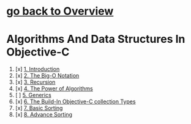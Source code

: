 # [go back to Overview](https://github.com/c4arl0s)

# Algorithms And Data Structures In Objective-C

1. [x] [1. Introduction](https://github.com/c4arl0s/1IntroductionAADSObjectiveC#1-introduction-aads-objective-c---content)
2. [x] [2. The Big-O Notation](https://github.com/c4arl0s/2TheBig-O_NotationInObjectiveC#2-the-big-o-notation-in-objective-c--content)
3. [x] [3. Recursion](https://github.com/c4arl0s/3RecursionInObjectiveC#3-recursion-in-objective-c---content)
4. [x] [4. The Power of Algorithms](https://github.com/c4arl0s/4ThePowerOfAlgorithmsInObjectiveC#4-the-power-of-algorithms-in-objective-c---content)
5. [ ] [5. Generics](https://github.com/c4arl0s/5GenericsInObjectiveC#5-generics-in-objective-c---content)
6. [x] [6. The Build-In Objective-C collection Types](https://github.com/c4arl0s/6TheBuildInSwiftCollectionTypesInObjectiveC#6-collection-classes-in-objective-c---content)
7. [x] [7. Basic Sorting](https://github.com/c4arl0s/7BasicSortingInObjectiveC#7-basic-sorting-in-objective-c---content)
8. [x] [8. Advance Sorting](https://github.com/c4arl0s/8AdvanceSortingInObjectiveC#8-advance-sorting-in-objective-c---content)

